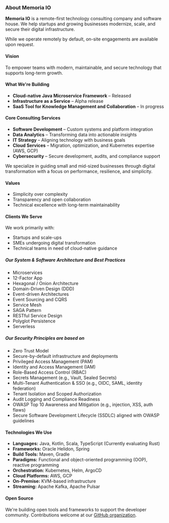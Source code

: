 ### About Memoria IO

**Memoria IO** is a remote-first technology consulting company and software house. We help startups and growing businesses modernize, scale, and secure their digital infrastructure.

While we operate remotely by default, on-site engagements are available upon request.

#### Vision

To empower teams with modern, maintainable, and secure technology that supports long-term growth.

#### What We're Building

- **Cloud-native Java Microservice Framework** – Released  
- **Infrastructure as a Service** – Alpha release  
- **SaaS Tool for Knowledge Management and Collaboration** – In progress

#### Core Consulting Services

- **Software Development** – Custom systems and platform integration  
- **Data Analytics** – Transforming data into actionable insights  
- **IT Strategy** – Aligning technology with business goals  
- **Cloud Services** – Migration, optimization, and Kubernetes expertise (AWS, GCP)  
- **Cybersecurity** – Secure development, audits, and compliance support  

We specialize in guiding small and mid-sized businesses through digital transformation with a focus on performance, resilience, and simplicity.

#### Values

- Simplicity over complexity  
- Transparency and open collaboration  
- Technical excellence with long-term maintainability

#### Clients We Serve

We work primarily with:

- Startups and scale-ups  
- SMEs undergoing digital transformation  
- Technical teams in need of cloud-native guidance

##### Our System & Software Architecture and Best Practices

- Microservices  
- 12-Factor App  
- Hexagonal / Onion Architecture  
- Domain-Driven Design (DDD)  
- Event-driven Architectures  
- Event Sourcing and CQRS  
- Service Mesh  
- SAGA Pattern  
- RESTful Service Design  
- Polyglot Persistence  
- Serverless

##### Our Security Principles are based on

- Zero Trust Model  
- Secure-by-default infrastructure and deployments  
- Privileged Access Management (PAM)  
- Identity and Access Management (IAM)  
- Role-Based Access Control (RBAC)  
- Secrets Management (e.g., Vault, Sealed Secrets)  
- Multi-Tenant Authentication & SSO (e.g., OIDC, SAML, identity federation)  
- Tenant Isolation and Scoped Authorization  
- Audit Logging and Compliance Readiness  
- OWASP Top 10 Awareness and Mitigation (e.g., injection, XSS, auth flaws)  
- Secure Software Development Lifecycle (SSDLC) aligned with OWASP guidelines

#### Technologies We Use

- **Languages:** Java, Kotlin, Scala, TypeScript (Currently evaluating Rust)  
- **Frameworks:** Oracle Helidon, Spring  
- **Build Tools:** Maven, Gradle  
- **Paradigms:** Functional and object-oriented programming (OOP), reactive programming  
- **Orchestration:** Kubernetes, Helm, ArgoCD  
- **Cloud Platforms:** AWS, GCP  
- **On-Premise:** KVM-based infrastructure  
- **Streaming:** Apache Kafka, Apache Pulsar

#### Open Source

We're building open tools and frameworks to support the developer community. Contributions welcome at our [GitHub organization](https://github.com/memoria-io/).
